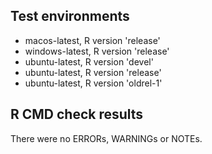 ## Test environments
* macos-latest, R version 'release'
* windows-latest, R version 'release'
* ubuntu-latest, R version 'devel'
* ubuntu-latest, R version 'release'
* ubuntu-latest, R version 'oldrel-1'

## R CMD check results
There were no ERRORs, WARNINGs or NOTEs. 
